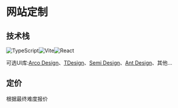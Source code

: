 # 网站定制

## 技术栈

![TypeScript](https://img.shields.io/badge/TypeScript-%23323330.svg?style=for-the-badge&logo=TypeScript&logoColor=%23F7DF1E)![Vite](https://img.shields.io/badge/Vite-%2335495e.svg?style=for-the-badge&logo=Vite&logoColor=%916CFE)![React](https://img.shields.io/badge/React-%2335495e.svg?style=for-the-badge&logo=React&logoColor=%234FC08D)

可选UI库:[Arco Design](https://arco.design/)、[TDesign](https://tdesign.tencent.com/)、[Semi Design](https://semi.design/zh-CN/)、[Ant Design](https://ant.design/index-cn)、其他...

## 定价
根据最终难度报价
